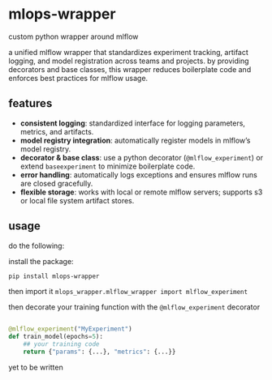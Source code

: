 # mlops-wrapper
custom python wrapper around mlflow

a unified mlflow wrapper that standardizes experiment tracking, artifact logging, and model registration across teams and projects. by providing decorators and base classes, this wrapper reduces boilerplate code and enforces best practices for mlflow usage.

## features

- **consistent logging**: standardized interface for logging parameters, metrics, and artifacts.
- **model registry integration**: automatically register models in mlflow’s model registry.
- **decorator & base class**: use a python decorator (`@mlflow_experiment`) or extend `baseexperiment` to minimize boilerplate code.
- **error handling**: automatically logs exceptions and ensures mlflow runs are closed gracefully.
- **flexible storage**: works with local or remote mlflow servers; supports s3 or local file system artifact stores.


## usage

do the following:

install the package:

```bash
pip install mlops-wrapper
```

then import it  `mlops_wrapper.mlflow_wrapper import mlflow_experiment` 

then decorate your training function with the `@mlflow_experiment` decorator

```python

@mlflow_experiment("MyExperiment")
def train_model(epochs=5):
    ## your training code
    return {"params": {...}, "metrics": {...}}

```

yet to be written